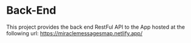 # Back-End
This project provides the back end RestFul API to the App hosted at the following url:
https://miraclemessagesmap.netlify.app/

